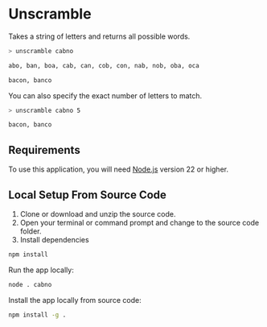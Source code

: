 # Unscramble

Takes a string of letters and returns all possible words.

```sh
> unscramble cabno

abo, ban, boa, cab, can, cob, con, nab, nob, oba, oca

bacon, banco
```

You can also specify the exact number of letters to match.

```sh
> unscramble cabno 5

bacon, banco
```

## Requirements

To use this application, you will need [Node.js](https://nodejs.org/) version 22 or higher.

## Local Setup From Source Code

1. Clone or download and unzip the source code.
2. Open your terminal or command prompt and change to the source code folder.
3. Install dependencies

```sh
npm install
```

Run the app locally:

```sh
node . cabno
```

Install the app locally from source code:

```sh
npm install -g .
```
